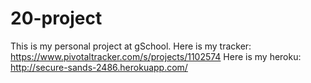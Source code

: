 20-project
==========

This is my personal project at gSchool.
Here is my tracker: https://www.pivotaltracker.com/s/projects/1102574
Here is my heroku: http://secure-sands-2486.herokuapp.com/

